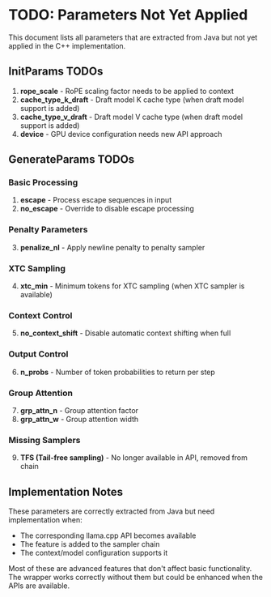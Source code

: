# TODO: Parameters Not Yet Applied

This document lists all parameters that are extracted from Java but not yet applied in the C++ implementation.

## InitParams TODOs

1. **rope_scale** - RoPE scaling factor needs to be applied to context
2. **cache_type_k_draft** - Draft model K cache type (when draft model support is added)
3. **cache_type_v_draft** - Draft model V cache type (when draft model support is added)
4. **device** - GPU device configuration needs new API approach

## GenerateParams TODOs

### Basic Processing
1. **escape** - Process escape sequences in input
2. **no_escape** - Override to disable escape processing

### Penalty Parameters
3. **penalize_nl** - Apply newline penalty to penalty sampler

### XTC Sampling
4. **xtc_min** - Minimum tokens for XTC sampling (when XTC sampler is available)

### Context Control
5. **no_context_shift** - Disable automatic context shifting when full

### Output Control
6. **n_probs** - Number of token probabilities to return per step

### Group Attention
7. **grp_attn_n** - Group attention factor
8. **grp_attn_w** - Group attention width

### Missing Samplers
9. **TFS (Tail-free sampling)** - No longer available in API, removed from chain

## Implementation Notes

These parameters are correctly extracted from Java but need implementation when:
- The corresponding llama.cpp API becomes available
- The feature is added to the sampler chain
- The context/model configuration supports it

Most of these are advanced features that don't affect basic functionality. The wrapper works correctly without them but could be enhanced when the APIs are available.
